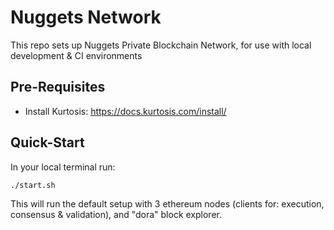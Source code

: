 # Nuggets Network
This repo sets up Nuggets Private Blockchain Network, for use with local development & CI environments

## Pre-Requisites

- Install Kurtosis: https://docs.kurtosis.com/install/

## Quick-Start
In your local terminal run:
```bash
./start.sh
```
This will run the default setup with 3 ethereum nodes (clients for: execution, consensus & validation), and "dora" block explorer.
